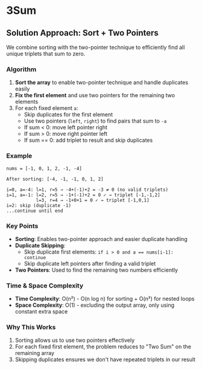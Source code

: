 # 3Sum

## Solution Approach: Sort + Two Pointers

We combine sorting with the two-pointer technique to efficiently find all unique triplets that sum to zero.

### Algorithm
1. **Sort the array** to enable two-pointer technique and handle duplicates easily
2. **Fix the first element** and use two pointers for the remaining two elements
3. For each fixed element `a`:
   - Skip duplicates for the first element
   - Use two pointers (`left`, `right`) to find pairs that sum to `-a`
   - If sum < 0: move left pointer right
   - If sum > 0: move right pointer left  
   - If sum == 0: add triplet to result and skip duplicates

### Example
```
nums = [-1, 0, 1, 2, -1, -4]

After sorting: [-4, -1, -1, 0, 1, 2]

i=0, a=-4: l=1, r=5 → -4+(-1)+2 = -3 ≠ 0 (no valid triplets)
i=1, a=-1: l=2, r=5 → -1+(-1)+2 = 0 ✓ → triplet [-1,-1,2]
           l=3, r=4 → -1+0+1 = 0 ✓ → triplet [-1,0,1]
i=2: skip (duplicate -1)
...continue until end
```

### Key Points
- **Sorting**: Enables two-pointer approach and easier duplicate handling
- **Duplicate Skipping**: 
  - Skip duplicate first elements: `if i > 0 and a == nums[i-1]: continue`
  - Skip duplicate left pointers after finding a valid triplet
- **Two Pointers**: Used to find the remaining two numbers efficiently

### Time & Space Complexity
- **Time Complexity**: O(n²) - O(n log n) for sorting + O(n²) for nested loops
- **Space Complexity**: O(1) - excluding the output array, only using constant extra space

### Why This Works
1. Sorting allows us to use two pointers effectively
2. For each fixed first element, the problem reduces to "Two Sum" on the remaining array
3. Skipping duplicates ensures we don't have repeated triplets in our result
